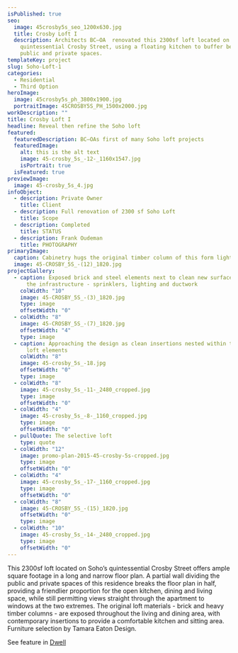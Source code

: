 ```yaml
---
isPublished: true
seo:
  image: 45crosby5s_seo_1200x630.jpg
  title: Crosby Loft I
  description: Architects BC—OA  renovated this 2300sf loft located on Soho’s
    quintessential Crosby Street, using a floating kitchen to buffer between
    public and private spaces.
templateKey: project
slug: Soho-Loft-1
categories:
  - Residential
  - Third Option
heroImage:
  image: 45crosby5s_ph_3800x1900.jpg
  portraitImage: 45CROSBY5S_PH_1500x2000.jpg
workDescription: ""
title: Crosby Loft I
headline: Reveal then refine the Soho loft
featured:
  featuredDescription: BC—OAs first of many Soho loft projects
  featuredImage:
    alt: this is the alt text
    image: 45-crosby_5s_-12-_1160x1547.jpg
    isPortrait: true
  isFeatured: true
previewImage:
  image: 45-crosby_5s_4.jpg
infoObject:
  - description: Private Owner
    title: Client
  - description: Full renovation of 2300 sf Soho Loft
    title: Scope
  - description: Completed
    title: STATUS
  - description: Frank Oudeman
    title: PHOTOGRAPHY
primaryImage:
  caption: Cabinetry hugs the original timber column of this form lightbulb factory
  image: 45-CROSBY_5S_-(12)_1820.jpg
projectGallery:
  - caption: Exposed brick and steel elements next to clean new surfaces concealing
      the infrastructure - sprinklers, lighting and ductwork
    colWidth: "10"
    image: 45-CROSBY_5S_-(3)_1820.jpg
    type: image
    offsetWidth: "0"
  - colWidth: "8"
    image: 45-CROSBY_5S_-(7)_1820.jpg
    offsetWidth: "4"
    type: image
  - caption: Approaching the design as clean insertions nested within the industrial
      loft elements
    colWidth: "8"
    image: 45-crosby_5s_-18.jpg
    offsetWidth: "0"
    type: image
  - colWidth: "8"
    image: 45-crosby_5s_-11-_2480_cropped.jpg
    type: image
    offsetWidth: "0"
  - colWidth: "4"
    image: 45-crosby_5s_-8-_1160_cropped.jpg
    type: image
    offsetWidth: "0"
  - pullQuote: The selective loft
    type: quote
  - colWidth: "12"
    image: promo-plan-2015-45-crosby-5s-cropped.jpg
    type: image
    offsetWidth: "0"
  - colWidth: "4"
    image: 45-crosby_5s_-17-_1160_cropped.jpg
    type: image
    offsetWidth: "0"
  - colWidth: "8"
    image: 45-CROSBY_5S_-(15)_1820.jpg
    offsetWidth: "0"
    type: image
  - colWidth: "10"
    image: 45-crosby_5s_-14-_2480_cropped.jpg
    type: image
    offsetWidth: "0"
---
```


This 2300sf loft located on Soho’s quintessential Crosby Street offers ample square footage in a long and narrow floor plan. A partial wall dividing the public and private spaces of this residence breaks the floor plan in half, providing a friendlier proportion for the open kitchen, dining and living space, while still permitting views straight through the apartment to windows at the two extremes. The original loft materials - brick and heavy timber columns - are exposed throughout the living and dining area, with contemporary insertions to provide a comfortable kitchen and sitting area. Furniture selection by Tamara Eaton Design.

See feature in [Dwell](https://www.dwell.com/collection/a-renovated-loft-in-soho-628c9992)
